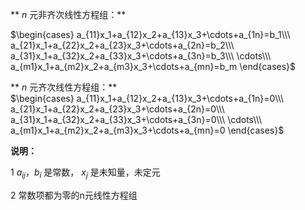 ** $n$ 元非齐次线性方程组：**  
  
 $\begin{cases}  
a_{11}x_1+a_{12}x_2+a_{13}x_3+\cdots+a_{1n}=b_1\\\   
a_{21}x_1+a_{22}x_2+a_{23}x_3+\cdots+a_{2n}=b_2\\\   
a_{31}x_1+a_{32}x_2+a_{33}x_3+\cdots+a_{3n}=b_3\\\   
\cdots\\\   
a_{m1}x_1+a_{m2}x_2+a_{m3}x_3+\cdots+a_{mn}=b_m  
\end{cases}$   
  
** $n$ 元齐次线性方程组：**  
 $\begin{cases}  
a_{11}x_1+a_{12}x_2+a_{13}x_3+\cdots+a_{1n}=0\\\   
a_{21}x_1+a_{22}x_2+a_{23}x_3+\cdots+a_{2n}=0\\\   
a_{31}x_1+a_{32}x_2+a_{33}x_3+\cdots+a_{3n}=0\\\   
\cdots\\\   
a_{m1}x_1+a_{m2}x_2+a_{m3}x_3+\cdots+a_{mn}=0  
\end{cases}$   
  
**说明：**  
  
1  $a_{ij}，b_i$ 是常数， $x_j$ 是未知量，未定元  
  
2 常数项都为零的n元线性方程组  
